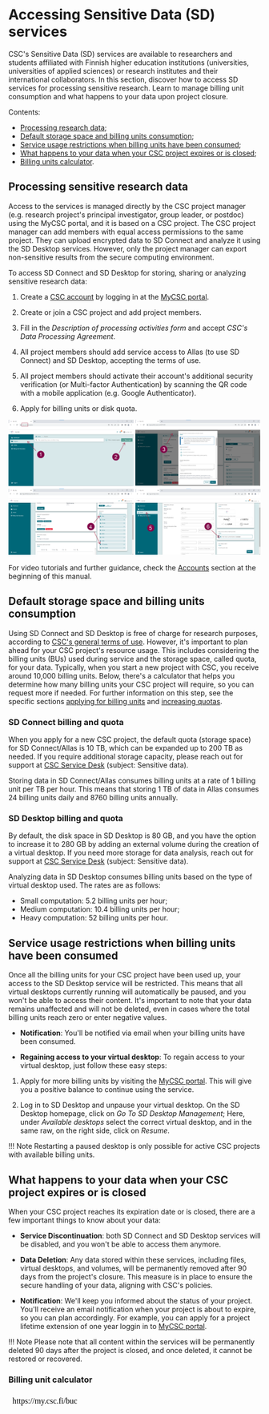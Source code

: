 # Accessing Sensitive Data (SD) services 
  
CSC's Sensitive Data (SD) services are available to researchers and students affiliated with Finnish higher education institutions (universities, universities of applied sciences) or research institutes and their international collaborators. In this section, discover how to access SD services for processing sensitive research. Learn to manage billing unit consumption and what happens to your data upon project closure.

Contents:

 * [Processing research data](./sd-access.md#processing-sensitive-research-data);
 * [Default storage space and billing units consumption](./sd-access.md#default-storage-space-and-billing-units-consumption);
 * [Service usage restrictions when billing units have been consumed](./sd-access.md#service-usage-restrictions-when-billing-units-have-been-consumed);
 * [What happens to your data when your CSC project expires or is closed](./sd-access.md#what-happens-to-your-data-when-your-csc-project-expires-or-is-closed);
 * [Billing units calculator](./sd-access.md#default-storage-space-and-billing-units-consumption).


## Processing sensitive research data

Access to the services is managed directly by the CSC project manager (e.g. research project's principal investigator, group leader, or postdoc) using the MyCSC portal, and it is based on a CSC project. The CSC project manager can add members with equal access permissions to the same project. They can upload encrypted data to SD Connect and analyze it using the SD Desktop services. However, only the project manager can export non-sensitive results from the secure computing environment. 

To access SD Connect and SD Desktop for storing, sharing or analyzing sensitive research data:

1. Create a [CSC account](../../accounts/how-to-create-new-user-account.md) by logging in at the [MyCSC portal](https://my.csc.fi).

2. Create or join a CSC project and add project members.

3. Fill in the _Description of processing activities form_ and accept _CSC's Data Processing Agreement_.  

4. All project members should add service access to Allas (to use SD Connect) and SD Desktop, accepting the terms of use. 

5. All project members should activate their account's additional security verification (or Multi-factor Authentication) by scanning the QR code with a mobile application (e.g. Google Authenticator).

6. Apply for billing units or disk quota.

[![Project](images/connect/reasearchdata.png)](images/connect/reasearchdata.png)

For video tutorials and further guidance, check the [Accounts](../../accounts/index.md) section at the beginning of this manual.



  
## Default storage space and billing units consumption

Using SD Connect and SD Desktop is free of charge for research purposes, according to [CSC's general terms of use](https://research.csc.fi/free-of-charge-use-cases). However, it's important to plan ahead for your CSC project's resource usage. 
This includes considering the billing units (BUs) used during service and the storage space, called quota, for your data.  Typically, when you start a new project with CSC, you receive around 10,000 billing units. Below, there's a calculator that helps you determine how many billing units your CSC project will require, so you can request more if needed. For further information on this step, see the specific sections [applying for billing units](../../accounts/how-to-apply-for-billing-units.md) and [increasing quotas](../../accounts/how-to-increase-disk-quotas.md).

### SD Connect billing and quota

When you apply for a new CSC project, the default quota (storage space) for SD Connect/Allas is 10 TB, which can be expanded up to 200 TB as needed. If you require additional storage capacity, please reach out for support at [CSC Service Desk](../../support/contact.md) (subject: Sensitive data).

Storing data in SD Connect/Allas consumes billing units at a rate of 1 billing unit per TB per hour. This means that storing 1 TB of data in Allas consumes 24 billing units daily and 8760 billing units annually.

### SD Desktop billing and quota

By default, the disk space in SD Desktop is 80 GB, and you have the option to increase it to 280 GB by adding an external volume during the creation of a virtual desktop. If you need more storage for data analysis, reach out for support at [CSC Service Desk](../../support/contact.md) (subject: Sensitive data).

Analyzing data in SD Desktop consumes billing units based on the type of virtual desktop used. The rates are as follows:

* Small computation: 5.2 billing units per hour;
* Medium computation: 10.4 billing units per hour;
* Heavy computation: 52 billing units per hour.



## Service usage restrictions when billing units have been consumed

Once all the billing units for your CSC project have been used up, your access to the SD Desktop service will be restricted. This means that all virtual desktops currently running will automatically be paused, and you won't be able to access their content. It's important to note that your data remains unaffected and will not be deleted, even in cases where the total billing units reach zero or enter negative values.

* **Notification**: You'll be notified via email when your billing units have been consumed.
  
* **Regaining access to your virtual desktop**: To regain access to your virtual desktop, just follow these easy steps:

1. Apply for more billing units by visiting the [MyCSC portal](https://my.csc.fi). This will give you a positive balance to continue using the service.

2. Log in to SD Desktop and unpause your virtual desktop. On the SD Desktop homepage, click on _Go To SD Desktop Management_; Here, under _Available desktops_  select the correct virtual desktop, and in the same raw, on the right side, click on _Resume_.

!!! Note
    Restarting a paused desktop is only possible for active CSC projects with available billing units. 




## What happens to your data when your CSC project expires or is closed

When your CSC project reaches its expiration date or is closed, there are a few important things to know about your data:

* **Service Discontinuation**: both SD Connect and SD Desktop services will be disabled, and you won't be able to access them anymore.

* **Data Deletion**: Any data stored within these services, including files, virtual desktops, and volumes, will be permanently removed after 90 days from the project's closure. This measure is in place to ensure the secure handling of your data, aligning with CSC's policies.

* **Notification**: We'll keep you informed about the status of your project. You'll receive an email notification when your project is about to expire, so you can plan accordingly. For example, you can apply for a project lifetime extension of one year loggin in to [MyCSC portal](https://my.csc.fi).

!!! Note
    Please note that all content within the services will be permanently deleted 90 days after the project is closed, and once deleted, it cannot be restored or recovered.


### Billing unit calculator

<iframe srcdoc="https://my.csc.fi/buc" style="width: 100%; height: 1300px; border: 0"></iframe>


